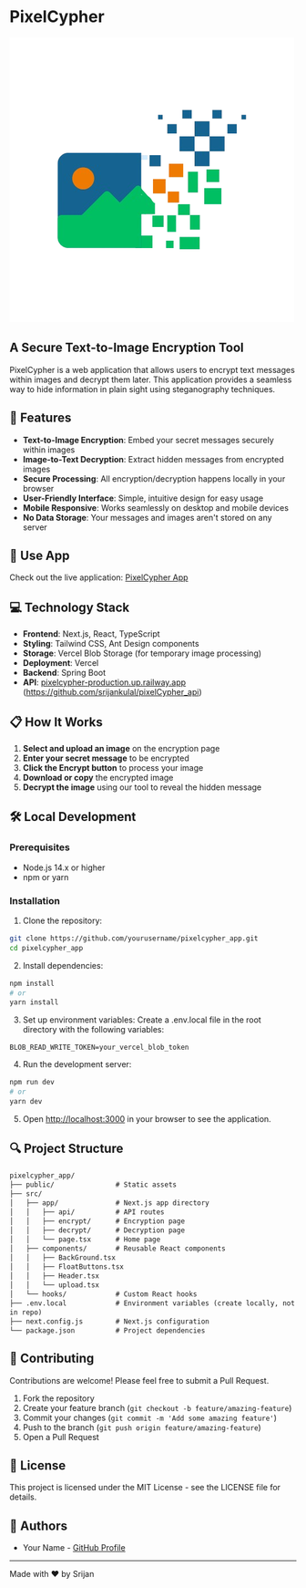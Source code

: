 # PixelCypher

![PixelCypher Logo](public/Logo.png)

## A Secure Text-to-Image Encryption Tool

PixelCypher is a web application that allows users to encrypt text messages within images and decrypt them later. This application provides a seamless way to hide information in plain sight using steganography techniques.

## 🔐 Features

- **Text-to-Image Encryption**: Embed your secret messages securely within images
- **Image-to-Text Decryption**: Extract hidden messages from encrypted images
- **Secure Processing**: All encryption/decryption happens locally in your browser
- **User-Friendly Interface**: Simple, intuitive design for easy usage
- **Mobile Responsive**: Works seamlessly on desktop and mobile devices
- **No Data Storage**: Your messages and images aren't stored on any server

## 🚀 Use App

Check out the live application: [PixelCypher App](https://pixelcypher-app.vercel.app/)

## 💻 Technology Stack

- **Frontend**: Next.js, React, TypeScript
- **Styling**: Tailwind CSS, Ant Design components
- **Storage**: Vercel Blob Storage (for temporary image processing)
- **Deployment**: Vercel
- **Backend**: Spring Boot
- **API**: [pixelcypher-production.up.railway.app](https://pixelcypher-production.up.railway.app/) (https://github.com/srijankulal/pixelCypher_api)

## 📋 How It Works

1. **Select and upload an image** on the encryption page
2. **Enter your secret message** to be encrypted
3. **Click the Encrypt button** to process your image
4. **Download or copy** the encrypted image
5. **Decrypt the image** using our tool to reveal the hidden message

## 🛠️ Local Development

### Prerequisites

- Node.js 14.x or higher
- npm or yarn

### Installation

1. Clone the repository:

```bash
git clone https://github.com/yourusername/pixelcypher_app.git
cd pixelcypher_app
```

2. Install dependencies:

```bash
npm install
# or
yarn install
```

3. Set up environment variables:
   Create a .env.local file in the root directory with the following variables:

```
BLOB_READ_WRITE_TOKEN=your_vercel_blob_token
```

4. Run the development server:

```bash
npm run dev
# or
yarn dev
```

5. Open [http://localhost:3000](http://localhost:3000) in your browser to see the application.

## 🔍 Project Structure

```
pixelcypher_app/
├── public/               # Static assets
├── src/
│   ├── app/              # Next.js app directory
│   │   ├── api/          # API routes
│   │   ├── encrypt/      # Encryption page
│   │   ├── decrypt/      # Decryption page
│   │   └── page.tsx      # Home page
│   ├── components/       # Reusable React components
│   │   ├── BackGround.tsx
│   │   ├── FloatButtons.tsx
│   │   ├── Header.tsx
│   │   └── upload.tsx
│   └── hooks/            # Custom React hooks
├── .env.local            # Environment variables (create locally, not in repo)
├── next.config.js        # Next.js configuration
└── package.json          # Project dependencies
```

## 🤝 Contributing

Contributions are welcome! Please feel free to submit a Pull Request.

1. Fork the repository
2. Create your feature branch (`git checkout -b feature/amazing-feature`)
3. Commit your changes (`git commit -m 'Add some amazing feature'`)
4. Push to the branch (`git push origin feature/amazing-feature`)
5. Open a Pull Request

## 📝 License

This project is licensed under the MIT License - see the LICENSE file for details.

## 👥 Authors

- Your Name - [GitHub Profile](https://github.com/srijankulal)

<!-- ## 🙏 Acknowledgments

- UI/UX by [Disha](https://heroicons.com/) -->

---

Made with ❤️ by Srijan
